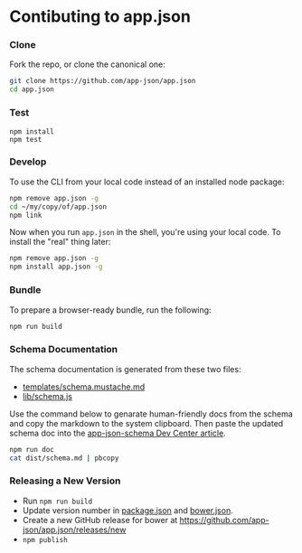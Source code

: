 # Contibuting to app.json

### Clone

Fork the repo, or clone the canonical one:

```sh
git clone https://github.com/app-json/app.json
cd app.json
```

### Test

```
npm install
npm test
```

### Develop

To use the CLI from your local code instead of an installed node package:

```sh
npm remove app.json -g
cd ~/my/copy/of/app.json
npm link
```

Now when you run `app.json` in the shell, you're using your local code. To
install the "real" thing later:

```sh
npm remove app.json -g
npm install app.json -g
```

### Bundle

To prepare a browser-ready bundle, run the following:

```sh
npm run build
```

### Schema Documentation

The schema documentation is generated from these two files:

- [templates/schema.mustache.md](/templates/schema.mustache.md)
- [lib/schema.js](/lib/schema.js)

Use the command below to genarate human-friendly docs from the schema and copy the markdown to the system
clipboard. Then paste the updated schema doc into the [app-json-schema Dev Center
article](https://devcenter.heroku.com/admin/articles/edit/2061).

```sh
npm run doc
cat dist/schema.md | pbcopy
```

### Releasing a New Version

- Run `npm run build`
- Update version number in [package.json](/package.json) and [bower.json](/bower.json).
- Create a new GitHub release for bower at https://github.com/app-json/app.json/releases/new
- `npm publish`
